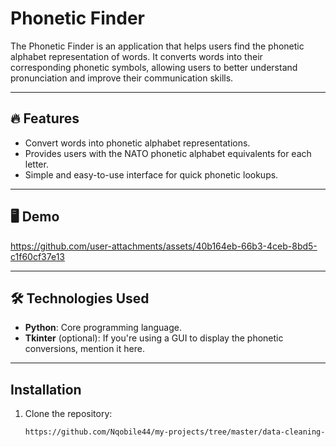 # Phonetic Finder

The Phonetic Finder is an application that helps users find the phonetic alphabet representation of words. It converts words into their corresponding phonetic symbols, allowing users to better understand pronunciation and improve their communication skills.

---

## 🔥 Features

- Convert words into phonetic alphabet representations.
- Provides users with the NATO phonetic alphabet equivalents for each letter.
- Simple and easy-to-use interface for quick phonetic lookups.

---

## 🖥️ Demo

https://github.com/user-attachments/assets/40b164eb-66b3-4ceb-8bd5-c1f60cf37e13

---

## 🛠️ Technologies Used

- **Python**: Core programming language.
- **Tkinter** (optional): If you're using a GUI to display the phonetic conversions, mention it here.

---

## Installation

1. Clone the repository:
   ```bash
   https://github.com/Nqobile44/my-projects/tree/master/data-cleaning-and-manipulation-projects/phonetic-finder
